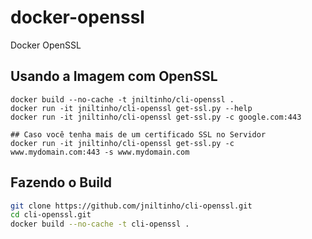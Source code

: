 # docker-openssl
Docker OpenSSL

## Usando a Imagem com OpenSSL

```
docker build --no-cache -t jniltinho/cli-openssl .
docker run -it jniltinho/cli-openssl get-ssl.py --help
docker run -it jniltinho/cli-openssl get-ssl.py -c google.com:443

## Caso você tenha mais de um certificado SSL no Servidor
docker run -it jniltinho/cli-openssl get-ssl.py -c www.mydomain.com:443 -s www.mydomain.com
```

## Fazendo o Build

```bash
git clone https://github.com/jniltinho/cli-openssl.git
cd cli-openssl.git
docker build --no-cache -t cli-openssl .
```
